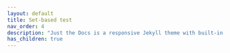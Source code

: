 ```yaml
---
layout: default
title: Set-based test 
nav_order: 4
description: "Just the Docs is a responsive Jekyll theme with built-in search that is easily customizable and hosted on GitHub Pages."
has_children: true
---
```

